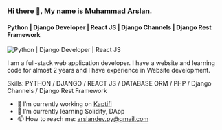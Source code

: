 ### Hi there 👋, My name is Muhammad Arslan.
#### Python | Django Developer | React JS | Django Channels | Django Rest Framework
![Python | Django Developer | React JS](https://scontent.flhe4-2.fna.fbcdn.net/v/t39.30808-6/270547017_1566305443732282_3473348491621419626_n.jpg?_nc_cat=107&ccb=1-5&_nc_sid=e3f864&_nc_eui2=AeFsGQ7D42VCealS26EvbwuPtoVEl5GpAOG2hUSXkakA4arqEaKh-tgP6x4Y1Oy08QB2GoHS_eYVMB_YP25BP1ES&_nc_ohc=GFLpEVAqZWAAX_UE0lL&_nc_zt=23&_nc_ht=scontent.flhe4-2.fna&oh=00_AT_mWUDnDavFrZouRJJOjBqt3-jaiuj2YPsS2yyLLDQB3Q&oe=61F03F34)

I am a full-stack web application developer. I have a website and learning code for almost 2 years and I have experience in Website development. 

Skills: PYTHON / DJANGO / REACT JS / DATABASE ORM / PHP / Django Channels / Django Rest Framework

- 🔭 I’m currently working on <a href="https://kaptifi.com/">Kaptifi</a> 
- 🌱 I’m currently learning Solidity, DApp 
- 📫 How to reach me: arslandev.py@gmail.com 
